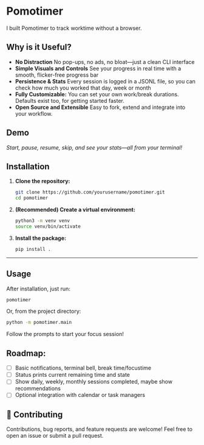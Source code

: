 # Pomotimer

I built Pomotimer to track worktime without a browser.

## Why is it Useful?

- **No Distraction** No pop-ups, no ads, no bloat—just a clean CLI interface
- **Simple Visuals and Controls** See your progress in real time with a smooth, flicker-free progress bar
- **Persistence & Stats** Every session is logged in a JSONL file, so you can check how much you worked that day, week or month
- **Fully Customizable:** You can set your own work/break durations. Defaults exist too, for getting started faster.
- **Open Source and Extensible** Easy to fork, extend and integrate into your workflow.

## Demo

*Start, pause, resume, skip, and see your stats—all from your terminal!*

## Installation

1. **Clone the repository:**
   ```sh
   git clone https://github.com/yourusername/pomotimer.git
   cd pomotimer
   ```

2. **(Recommended) Create a virtual environment:**
   ```sh
   python3 -m venv venv
   source venv/bin/activate
   ```

3. **Install the package:**
   ```sh
   pip install .
   ```

---

## Usage

After installation, just run:

```sh
pomotimer
```

Or, from the project directory:

```sh
python -m pomotimer.main
```

Follow the prompts to start your focus session!

## Roadmap:

- [ ] Basic notifications, terminal bell, break time/focustime
- [ ] Status prints current remaining time and state
- [ ] Show daily, weekly, monthly sessions completed, maybe show recommendations
- [ ] Optional integration with calendar or task managers

## 🤝 Contributing

Contributions, bug reports, and feature requests are welcome!
Feel free to open an issue or submit a pull request.

